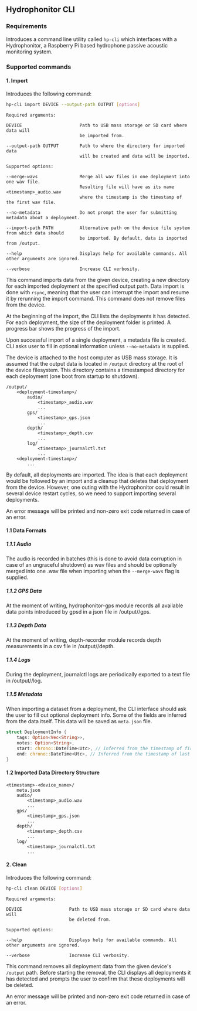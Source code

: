 ## Hydrophonitor CLI

### Requirements

Introduces a command line utility called `hp-cli` which interfaces with a Hydrophonitor, a Raspberry Pi based hydrophone passive acoustic monitoring system.

### Supported commands

#### 1. Import

Introduces the following command:

```sh
hp-cli import DEVICE --output-path OUTPUT [options]
```

```
Required arguments:

DEVICE                      Path to USB mass storage or SD card where data will
                            be imported from.

--output-path OUTPUT        Path to where the directory for imported data
                            will be created and data will be imported.

Supported options:

--merge-wavs                Merge all wav files in one deployment into one wav file.
                            Resulting file will have as its name <timestamp>_audio.wav
                            where the timestamp is the timestamp of the first wav file.

--no-metadata               Do not prompt the user for submitting metadata about a deployment.

--import-path PATH          Alternative path on the device file system from which data should
                            be imported. By default, data is imported from /output.

--help                      Displays help for available commands. All other arguments are ignored.

--verbose                   Increase CLI verbosity.
```

This command imports data from the given device, creating a new directory for each imported deployment at the specified output path. Data import is done with `rsync`, meaning that the user can interrupt the import and resume it by rerunning the import command. This command does not remove files from the device.

At the beginning of the import, the CLI lists the deployments it has detected. For each deployment, the size of the deployment folder is printed. A progress bar shows the progress of the import.

Upon successful import of a single deployment, a metadata file is created. CLI asks user to fill in optional information unless ``--no-metadata`` is supplied. 

The device is attached to the host computer as USB mass storage. It is assumed that the output data is located in `/output` directory at the root of the device filesystem. This directory contains a timestamped directory for each deployment (one boot from startup to shutdown).

```
/output/
    <deployment-timestamp>/
        audio/
            <timestamp>_audio.wav
            ...
        gps/
            <timestamp>_gps.json
            ...
        depth/
            <timestamp>_depth.csv
            ...
        log/
            <timestamp>_journalctl.txt
            ...
    <deployment-timestamp>/
        ...
```

By default, all deployments are imported. The idea is that each deployment would be followed by an import and a cleanup that deletes that deployment from the device. However, one outing with the Hydrophonitor could result in several device restart cycles, so we need to support importing several deployments.

An error message will be printed and non-zero exit code returned in case of an error.

#### 1.1 Data Formats

##### 1.1.1 Audio

The audio is recorded in batches (this is done to avoid data corruption in case of an ungraceful shutdown) as wav files and should be optionally merged into one .wav file when importing when the `--merge-wavs` flag is supplied.

##### 1.1.2 GPS Data

At the moment of writing, hydrophonitor-gps module records all available data points introduced by gpsd in a json file in /output/<deployment-timestamp>/gps.

##### 1.1.3 Depth Data

At the moment of writing, depth-recorder module records depth measurements in a csv file in /output/<deployment-timestamp>/depth.

##### 1.1.4 Logs

During the deployment, journalctl logs are periodically exported to a text file in /output/<deployment-timestamp>/log.

##### 1.1.5 Metadata

When importing a dataset from a deployment, the CLI interface should ask the user to fill out optional deployment info. Some of the fields are inferred from the data itself. This data will be saved as `meta.json` file.

```rs
struct DeploymentInfo {
    tags: Option<Vec<String>>,
    notes: Option<String>,
    start: chrono::DateTime<Utc>, // Inferred from the timestamp of first audio file.
    end: chrono::DateTime<Utc>, // Inferred from the timestamp of last audio file.
}
```

#### 1.2 Imported Data Directory Structure

```
<timestamp>-<device_name>/
    meta.json
    audio/
        <timestamp>_audio.wav
        ...
    gps/
        <timestamp>_gps.json
        ...
    depth/
        <timestamp>_depth.csv
        ...
    log/
        <timestamp>_journalctl.txt
        ...
```

#### 2. Clean

Introduces the following command:

```sh
hp-cli clean DEVICE [options]
```

```
Required arguments:

DEVICE                  Path to USB mass storage or SD card where data will
                        be deleted from.

Supported options:

--help                  Displays help for available commands. All other arguments are ignored.

--verbose               Increase CLI verbosity.
```

This command removes all deployment data from the given device's `/output` path. Before starting the removal, the CLI displays all deployments it has detected and prompts the user to confirm that these deployments will be deleted.

An error message will be printed and non-zero exit code returned in case of an error.
